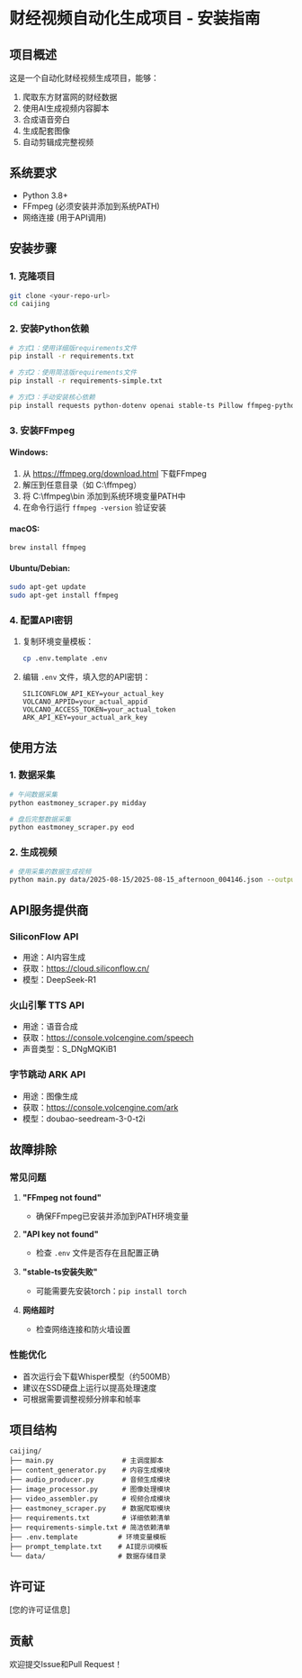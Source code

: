 # 财经视频自动化生成项目 - 安装指南

## 项目概述
这是一个自动化财经视频生成项目，能够：
1. 爬取东方财富网的财经数据
2. 使用AI生成视频内容脚本
3. 合成语音旁白
4. 生成配套图像
5. 自动剪辑成完整视频

## 系统要求
- Python 3.8+
- FFmpeg (必须安装并添加到系统PATH)
- 网络连接 (用于API调用)

## 安装步骤

### 1. 克隆项目
```bash
git clone <your-repo-url>
cd caijing
```

### 2. 安装Python依赖
```bash
# 方式1：使用详细版requirements文件
pip install -r requirements.txt

# 方式2：使用简洁版requirements文件  
pip install -r requirements-simple.txt

# 方式3：手动安装核心依赖
pip install requests python-dotenv openai stable-ts Pillow ffmpeg-python pydub numpy
```

### 3. 安装FFmpeg
#### Windows:
1. 从 https://ffmpeg.org/download.html 下载FFmpeg
2. 解压到任意目录（如 C:\ffmpeg）
3. 将 C:\ffmpeg\bin 添加到系统环境变量PATH中
4. 在命令行运行 `ffmpeg -version` 验证安装

#### macOS:
```bash
brew install ffmpeg
```

#### Ubuntu/Debian:
```bash
sudo apt-get update
sudo apt-get install ffmpeg
```

### 4. 配置API密钥
1. 复制环境变量模板：
   ```bash
   cp .env.template .env
   ```

2. 编辑 `.env` 文件，填入您的API密钥：
   ```
   SILICONFLOW_API_KEY=your_actual_key
   VOLCANO_APPID=your_actual_appid
   VOLCANO_ACCESS_TOKEN=your_actual_token
   ARK_API_KEY=your_actual_ark_key
   ```

## 使用方法

### 1. 数据采集
```bash
# 午间数据采集
python eastmoney_scraper.py midday

# 盘后完整数据采集
python eastmoney_scraper.py eod
```

### 2. 生成视频
```bash
# 使用采集的数据生成视频
python main.py data/2025-08-15/2025-08-15_afternoon_004146.json --output_dir weekly_videos/
```

## API服务提供商

### SiliconFlow API
- 用途：AI内容生成
- 获取：https://cloud.siliconflow.cn/
- 模型：DeepSeek-R1

### 火山引擎 TTS API  
- 用途：语音合成
- 获取：https://console.volcengine.com/speech
- 声音类型：S_DNgMQKiB1

### 字节跳动 ARK API
- 用途：图像生成
- 获取：https://console.volcengine.com/ark
- 模型：doubao-seedream-3-0-t2i

## 故障排除

### 常见问题
1. **"FFmpeg not found"**
   - 确保FFmpeg已安装并添加到PATH环境变量

2. **"API key not found"**
   - 检查 `.env` 文件是否存在且配置正确

3. **"stable-ts安装失败"**
   - 可能需要先安装torch：`pip install torch`

4. **网络超时**
   - 检查网络连接和防火墙设置

### 性能优化
- 首次运行会下载Whisper模型（约500MB）
- 建议在SSD硬盘上运行以提高处理速度
- 可根据需要调整视频分辨率和帧率

## 项目结构
```
caijing/
├── main.py                 # 主调度脚本
├── content_generator.py    # 内容生成模块
├── audio_producer.py       # 音频生成模块  
├── image_processor.py      # 图像处理模块
├── video_assembler.py      # 视频合成模块
├── eastmoney_scraper.py    # 数据爬取模块
├── requirements.txt        # 详细依赖清单
├── requirements-simple.txt # 简洁依赖清单
├── .env.template          # 环境变量模板
├── prompt_template.txt    # AI提示词模板
└── data/                  # 数据存储目录
```

## 许可证
[您的许可证信息]

## 贡献
欢迎提交Issue和Pull Request！
